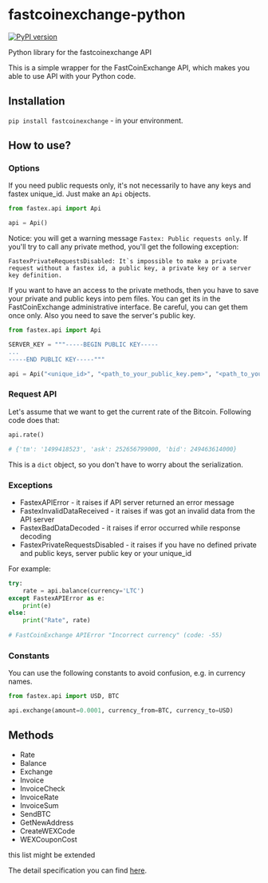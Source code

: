 # fastcoinexchange-python

[![PyPI version](https://badge.fury.io/py/FastCoinExchange.svg)](https://badge.fury.io/py/FastCoinExchange)

Python library for the fastcoinexchange API

This is a simple wrapper for the FastCoinExchange API, which makes you able to use API with your Python code.

## Installation
`pip install fastcoinexchange` - in your environment.

## How to use?

### Options

If you need public requests only, it's not necessarily to have any keys and fastex unique_id. 
Just make an `Api` objects.

```python
from fastex.api import Api

api = Api()
```

Notice: you will get a warning message `Fastex: Public requests only`.
If you'll try to call any private method, you'll get the following exception:

```
FastexPrivateRequestsDisabled: It`s impossible to make a private request without a fastex id, a public key, a private key or a server key definition.
```

If you want to have an access to the private methods, then you have to save your private and public keys into pem files. 
You can get its in the FastCoinExchange administrative interface. Be careful, you can get them once only. 
Also you need to save the server's public key.

```python
from fastex.api import Api

SERVER_KEY = """-----BEGIN PUBLIC KEY-----
...
-----END PUBLIC KEY-----"""

api = Api("<unique_id>", "<path_to_your_public_key.pem>", "<path_to_your_private_key.pem>", SERVER_KEY)
```

### Request API

Let's assume that we want to get the current rate of the Bitcoin.
Following code does that:

```python
api.rate()

# {'tm': '1499418523', 'ask': 252656799000, 'bid': 249463614000}
```
This is a `dict` object, so you don't have to worry about the serialization.

### Exceptions

* FastexAPIError - it raises if API server returned an error message
* FastexInvalidDataReceived - it raises if was got an invalid data from the API server
* FastexBadDataDecoded - it raises if error occurred while response decoding
* FastexPrivateRequestsDisabled - it raises if you have no defined private and public keys, server public key or your unique_id

For example:

```python
try:
    rate = api.balance(currency='LTC')
except FastexAPIError as e:
    print(e)
else:
    print("Rate", rate)
    
# FastCoinExchange APIError "Incorrect currency" (code: -55)
```

### Constants

You can use the following constants to avoid confusion, e.g. in currency names.

```python
from fastex.api import USD, BTC

api.exchange(amount=0.0001, currency_from=BTC, currency_to=USD)
```

## Methods
* Rate
* Balance
* Exchange
* Invoice
* InvoiceCheck
* InvoiceRate
* InvoiceSum
* SendBTC
* GetNewAddress
* CreateWEXCode
* WEXCouponCost

this list might be extended

The detail specification you can find [here](https://test.fastcoinexchange.com/#api).
